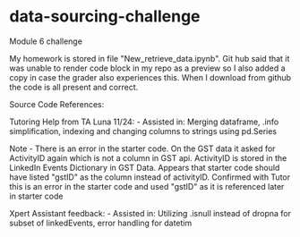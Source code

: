 # data-sourcing-challenge
Module 6 challenge

My homework is stored in file "New_retrieve_data.ipynb". Git hub said that it was unable to render code block in my repo as a preview so I also added a copy in case the grader also experiences this. When I download from github the code is all present and correct.

Source Code References:

Tutoring Help from TA Luna 11/24: - Assisted in: Merging dataframe, .info simplification, indexing and changing columns to strings using pd.Series

Note - There is an error in the starter code. On the GST data it asked for ActivityID again which is not a column in GST api. ActivityID is stored in the LinkedIn Events Dictionary in GST Data. Appears that starter code should have listed "gstID" as the column instead of activityID. Confirmed with Tutor this is an error in the starter code and used "gstID" as it is referenced later in starter code

Xpert Assistant feedback: - Assisted in:  Utilizing .isnull instead of dropna for subset of linkedEvents, error handling for datetim
